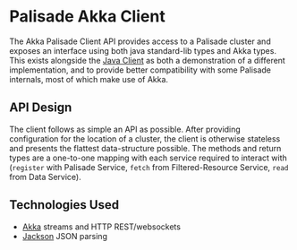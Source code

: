 <!---
Copyright 2018-2021 Crown Copyright

Licensed under the Apache License, Version 2.0 (the "License");
you may not use this file except in compliance with the License.
You may obtain a copy of the License at

  http://www.apache.org/licenses/LICENSE-2.0

Unless required by applicable law or agreed to in writing, software
distributed under the License is distributed on an "AS IS" BASIS,
WITHOUT WARRANTIES OR CONDITIONS OF ANY KIND, either express or implied.
See the License for the specific language governing permissions and
limitations under the License.
--->

# Palisade Akka Client

The Akka Palisade Client API provides access to a Palisade cluster and exposes an interface using both java standard-lib types and Akka types.
This exists alongside the [Java Client](../client-java) as both a demonstration of a different implementation, and to provide better compatibility with some Palisade internals, most of which make use of Akka.

## API Design

The client follows as simple an API as possible.
After providing configuration for the location of a cluster, the client is otherwise stateless and presents the flattest data-structure possible.
The methods and return types are a one-to-one mapping with each service required to interact with (`register` with Palisade Service, `fetch` from Filtered-Resource Service, `read` from Data Service).

## Technologies Used

* [Akka](https://akka.io/) streams and HTTP REST/websockets
* [Jackson](https://github.com/FasterXML/jackson) JSON parsing

